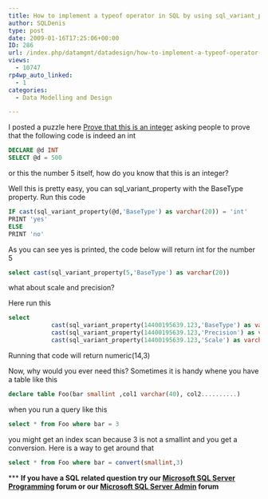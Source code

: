 ```yaml
---
title: How to implement a typeof operator in SQL by using sql_variant_property
author: SQLDenis
type: post
date: 2009-01-16T17:25:06+00:00
ID: 286
url: /index.php/datamgmt/datadesign/how-to-implement-a-typeof-operator-in-sq/
views:
  - 10747
rp4wp_auto_linked:
  - 1
categories:
  - Data Modelling and Design

---
```

I posted a puzzle here [Prove that this is an integer][1] asking people to prove that the following code is indeed an int

```sql
DECLARE @d INT
SELECT @d = 500
```

or this the number 5 itself, how do you know that this is an integer?
  
Well this is pretty easy, you can sql\_variant\_property with the BaseType property. Run this code

```sql
IF cast(sql_variant_property(@d,'BaseType') as varchar(20)) = 'int'
PRINT 'yes'
ELSE
PRINT 'no'
```

As you can see yes is printed, the code below will return int for the number 5

```sql
select cast(sql_variant_property(5,'BaseType') as varchar(20))
```

what about scale and precision?
  
Here run this

```sql
select    
            cast(sql_variant_property(14400195639.123,'BaseType') as varchar(20)) + '(' + 
            cast(sql_variant_property(14400195639.123,'Precision') as varchar(10)) + ',' + 
            cast(sql_variant_property(14400195639.123,'Scale') as varchar(10)) + ')' 
```

Running that code will return numeric(14,3)

Now, why would you ever need this? Sometimes it is handy whene you have a table like this

```sql
declare table Foo(bar smallint ,col1 varchar(40), col2..........)
```

when you run a query like this

```sql
select * from Foo where bar = 3
```

you might get an index scan because 3 is not a smallint and you get a conversion. Here is a way to get around that

```sql
select * from Foo where bar = convert(smallint,3)
```



\*** **If you have a SQL related question try our [Microsoft SQL Server Programming][2] forum or our [Microsoft SQL Server Admin][3] forum**<ins></ins>

 [1]: http://forum.lessthandot.com/viewtopic.php?f=102&t=4235
 [2]: http://forum.lessthandot.com/viewforum.php?f=17
 [3]: http://forum.lessthandot.com/viewforum.php?f=22